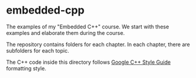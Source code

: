 # embedded-cpp
The examples of my "Embedded C++" course. We start with these examples and elaborate them during the course.

The repository contains folders for each chapter. In each chapter, there are subfolders for each topic.

The C++ code inside this directory follows [Google C++ Style Guide](https://google.github.io/styleguide/cppguide.html) formatting style.
